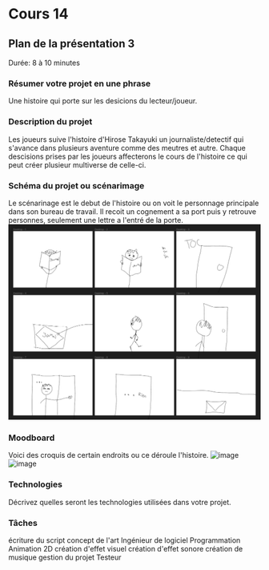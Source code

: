 # Cours 14
## Plan de la présentation 3
Durée: 8 à 10 minutes

### Résumer votre projet en une phrase

Une histoire qui porte sur les desicions du lecteur/joueur.

### Description du projet 

Les joueurs suive l'histoire d'Hirose Takayuki un journaliste/detectif qui s'avance dans plusieurs aventure comme des meutres et autre. Chaque descisions prises par les joueurs affecterons le cours de l'histoire ce qui peut créer plusieur multiverse de celle-ci.

### Schéma du projet ou scénarimage

Le scénarinage est le debut de l'histoire ou on voit le personnage principale dans son bureau de travail. Il recoit un cognement a sa port puis y retrouve personnes, seulement une lettre a l'entré de la porte.
![](Images/storyboard.png)

### Moodboard

Voici des croquis de certain endroits ou ce déroule l'histoire.
![image](https://user-images.githubusercontent.com/112128372/206541434-5476d837-261d-4ad4-a1cf-be3ec88b4f78.png)
![image](https://user-images.githubusercontent.com/112128372/206541592-86ffb708-2af1-4c24-bf0c-889889319406.png)



### Technologies
Décrivez quelles seront les technologies utilisées dans votre projet. 

### Tâches

écriture du script
concept de l'art
Ingénieur de logiciel
Programmation
Animation 2D
création d'effet visuel
création d'effet sonore
création de musique
gestion du projet
Testeur
